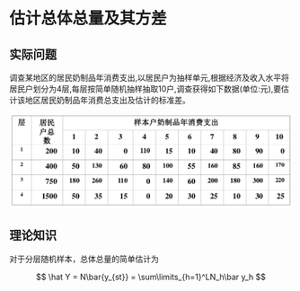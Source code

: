 # 估计总体总量及其方差

## 实际问题
调查某地区的居民奶制品年消费支出,以居民户为抽样单元,根据经济及收入水平将居民户划分为4层,每层按简单随机抽样抽取10户,调查获得如下数据(单位:元),要估计该地区居民奶制品年消费总支出及估计的标准差。

![](data.png)

## 理论知识

对于分层随机样本，总体总量的简单估计为

$$
\hat Y = N\bar{y_{st}} = \sum\limits_{h=1}^LN_h\bar y_h
$$



